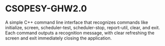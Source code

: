 # CSOPESY-GHW2.0
A simple C++ command line interface that recognizes commands like initialize, screen, scheduler-test, scheduler-stop, report-util, clear, and exit. Each command outputs a recognition message, with clear refreshing the screen and exit immediately closing the application.
